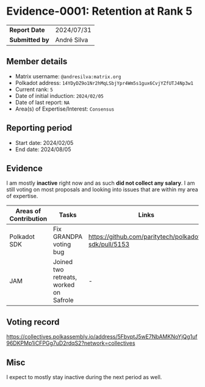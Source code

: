 # Evidence-0001: Retention at Rank 5

|                  |             |
|------------------|-------------|
| **Report Date**  | 2024/07/31  |
| **Submitted by** | André Silva |

## Member details

- Matrix username: `@andresilva:matrix.org`
- Polkadot address: `14YDyDZ9o1Nr2hMqLSbjYpr4Wm5s1gux6CvjYZfUTJ4Np3w1`
- Current rank: `5`
- Date of initial induction: `2024/02/05`
- Date of last report: `NA`
- Area(s) of Expertise/Interest: `Consensus`

## Reporting period

- Start date: 2024/02/05
- End date: 2024/08/05

## Evidence

I am mostly **inactive** right now and as such **did not collect any salary**. I am still voting on most proposals and looking into issues that are within my area of expertise.

| Areas of Contribution | Tasks                                  | Links                                                | Notes                                     |
|-----------------------|----------------------------------------|------------------------------------------------------|-------------------------------------------|
| Polkadot SDK          | Fix GRANDPA voting bug                 | https://github.com/paritytech/polkadot-sdk/pull/5153 |                                           |
| JAM                   | Joined two retreats, worked on Safrole | -                                                    | Can't provide links since repo is private |

## Voting record

https://collectives.polkassembly.io/address/5FbvptJ5wE7NbAMKNoYjQg1uf96DKPMp1iCFPGg7uD2rdqS2?network=collectives

## Misc

I expect to mostly stay inactive during the next period as well.
